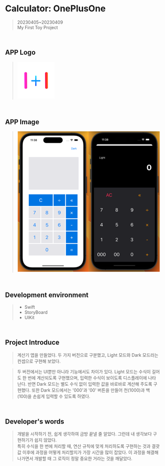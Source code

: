 # Calculator: OnePlusOne

> 20230405~20230409  
> My First Toy Project

<br>

## APP Logo

> ![로고이미지](./Assets.xcassets/AppIcon.appiconset/120.png)

<br>

## APP Image

> ![앱이미지](./OnePlusOne.png)

<br>

## Development environment

> - Swift
> - StoryBoard
> - UIKit

<br>

## Project Introduce

> 계산기 앱을 만들었다.
> 두 가지 버전으로 구분했고, Light 모드와 Dark 모드라는 컨셉으로 구현해 보았다.

> 두 버전에서는 UI뿐만 아니라 기능에서도 차이가 있다. Light 모드는 수식이 길어도 한 번에 계산되도록 구현했으며, 입력한 수식이 보이도록 디스플레이에 나타난다. 반면 Dark 모드는 별도 수식 없이 입력한 값을 바로바로 계산해 주도록 구현했다. 또한 Dark 모드에서는 '000'과 '00' 버튼을 만들어 천(1000)과 백(100)을 손쉽게 입력할 수 있도록 하였다.

<br>

## Developer's words

> 개발을 시작하기 전, 쉽게 생각하여 금방 끝낼 줄 알았다. 그런데 내 생각보다 구현하기가 쉽지 않았다.  
> 특히 수식을 한 번에 처리할 때, 연산 규칙에 맞게 처리하도록 구현하는 것과 결괏값 이후에 과정을 어떻게 처리할지가 가장 시간을 많이 잡았다.
> 이 과정을 해결해 나가면서 개발할 때 그 로직이 정말 중요한 거라는 것을 깨달았다.
